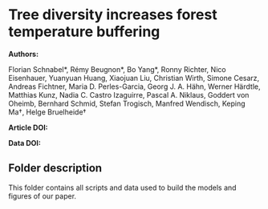 # Tree diversity increases forest temperature buffering

**Authors:**

Florian Schnabel*, Rémy Beugnon*, Bo Yang*, Ronny Richter, Nico Eisenhauer, Yuanyuan Huang, Xiaojuan Liu, Christian Wirth, Simone Cesarz, Andreas Fichtner, Maria D. Perles-Garcia, Georg J. A. Hähn, Werner Härdtle, Matthias Kunz, Nadia C. Castro Izaguirre, Pascal A. Niklaus, Goddert von Oheimb, Bernhard Schmid, Stefan Trogisch, Manfred Wendisch, Keping Ma†, Helge Bruelheide†

**Article DOI:**

**Data DOI:**

## Folder description

This folder contains all scripts and data used to build the models and figures of our paper.
